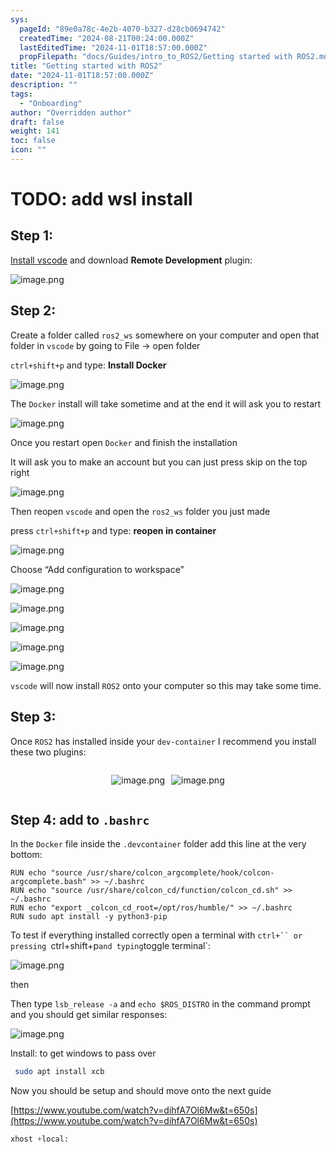 ```yaml
---
sys:
  pageId: "89e0a78c-4e2b-4070-b327-d28cb0694742"
  createdTime: "2024-08-21T00:24:00.000Z"
  lastEditedTime: "2024-11-01T18:57:00.000Z"
  propFilepath: "docs/Guides/intro_to_ROS2/Getting started with ROS2.md"
title: "Getting started with ROS2"
date: "2024-11-01T18:57:00.000Z"
description: ""
tags:
  - "Onboarding"
author: "Overridden author"
draft: false
weight: 141
toc: false
icon: ""
---
```


# TODO: add wsl install

## Step 1:

[Install vscode](https://code.visualstudio.com/download) and download **Remote Development** plugin:

![image.png](https://prod-files-secure.s3.us-west-2.amazonaws.com/d518164a-d88e-44d1-a4ee-3adb3bd8bce0/efb52993-1881-4a40-b95e-6f020334f022/image.png?X-Amz-Algorithm=AWS4-HMAC-SHA256&X-Amz-Content-Sha256=UNSIGNED-PAYLOAD&X-Amz-Credential=ASIAZI2LB466RDDWMEEO%2F20250308%2Fus-west-2%2Fs3%2Faws4_request&X-Amz-Date=20250308T230135Z&X-Amz-Expires=3600&X-Amz-Security-Token=IQoJb3JpZ2luX2VjEB4aCXVzLXdlc3QtMiJHMEUCIBgzNVWbhVt8hJb3UNsQjAMOUiy712%2BLLbIMqu7s2hoOAiEAgtiXHcdDpDWeIPDSWAi%2BCoVATizvww6IwQpqioJLMDUq%2FwMIZxAAGgw2Mzc0MjMxODM4MDUiDC3kYI22ZM008RUt6CrcA05QyA0zcC70FE3PbTQXzebk2fsGvy4hnBFiJjnp2pAPL0VVHW8H2GB9Z2VvxMqPeUfKuMh4dDR9hxAE0CYHr3XgnI%2FGbO3rc4C%2B55IZMAN7uMFl4yrE%2BOlF1Za4HS1ECw28Y%2FF6hVqeXKC9zsSDbpaccX%2Fbuwu4CV7GLSUGkA0bKxjxKl%2FOCor4Tmd%2BJCtTganDBOTi5UHTB4vCYb%2FSx30IEDR1%2BbmXlYlIBHF54b85KmCU6Q9a302RVdUWOWlKYNHm22AZs0Pnd7GsFdPnwxv6MKFMZDYi2BmbdVQt7xll1%2FpTfTNmXJsH2YCazN0HRFZylDOtCKXVSbbzIY6n3LQAVSVvF0DWOhZQBbUuWLyQ7J23syGgVHLuPHemFJ%2BGT7pN3Yoo9vRZmzILPkSLzXZAld1kFU3woHChOkqXMKrfsQFB6Oz2jWHkFZjwqp8LDm12QcDS8CNsXMDvhANVY1PFKWwnHZWfM%2BR9z2C48aiAZd8yUwpJE%2FsQlS1RCqELn1Xm0LdTBOBIRwMY9IsC0oFjeiSkrpK3iis3DWE6O2nNTye%2F3MhiAJ3LIiMCcFErwVeXb05dp3XjFZzcDH3ZdROX9TPGPv5EhXARju33ndEfI3qk%2BIreyM%2Byab1NMJnzsr4GOqUB9vEDrJUIc69o2GjkIUdIRhooXxbF68NSLZcbePby4Piv%2FuWM7zFkkPm7A1KSa57S5%2FYTXpfLzTv5Z4kPJuvjaY64FakQHvLpa90XscUvHN8J%2BqqeimeIfhqZ6qB66ZblkpcvoHRNBlX%2Fh0uyPg2a7YB7t4KGRzX7YUVcC60AxSNI0eAveN3TqJEhKmsCCX%2BUsojhN9nBPEMR65aII8GaVazowEbU&X-Amz-Signature=6343b7a53f9046aa5c2fa12dd9bb1cad58687fee9c045a045dae7cdff0724dc6&X-Amz-SignedHeaders=host&x-id=GetObject)

## Step 2:

Create a folder called `ros2_ws` somewhere on your computer and open that folder in `vscode` by going to File → open folder 

`ctrl+shift+p` and type: **Install Docker**

![image.png](https://prod-files-secure.s3.us-west-2.amazonaws.com/d518164a-d88e-44d1-a4ee-3adb3bd8bce0/2269dc0e-1cd5-47ff-bceb-c04ad9b2eab0/image.png?X-Amz-Algorithm=AWS4-HMAC-SHA256&X-Amz-Content-Sha256=UNSIGNED-PAYLOAD&X-Amz-Credential=ASIAZI2LB466RDDWMEEO%2F20250308%2Fus-west-2%2Fs3%2Faws4_request&X-Amz-Date=20250308T230135Z&X-Amz-Expires=3600&X-Amz-Security-Token=IQoJb3JpZ2luX2VjEB4aCXVzLXdlc3QtMiJHMEUCIBgzNVWbhVt8hJb3UNsQjAMOUiy712%2BLLbIMqu7s2hoOAiEAgtiXHcdDpDWeIPDSWAi%2BCoVATizvww6IwQpqioJLMDUq%2FwMIZxAAGgw2Mzc0MjMxODM4MDUiDC3kYI22ZM008RUt6CrcA05QyA0zcC70FE3PbTQXzebk2fsGvy4hnBFiJjnp2pAPL0VVHW8H2GB9Z2VvxMqPeUfKuMh4dDR9hxAE0CYHr3XgnI%2FGbO3rc4C%2B55IZMAN7uMFl4yrE%2BOlF1Za4HS1ECw28Y%2FF6hVqeXKC9zsSDbpaccX%2Fbuwu4CV7GLSUGkA0bKxjxKl%2FOCor4Tmd%2BJCtTganDBOTi5UHTB4vCYb%2FSx30IEDR1%2BbmXlYlIBHF54b85KmCU6Q9a302RVdUWOWlKYNHm22AZs0Pnd7GsFdPnwxv6MKFMZDYi2BmbdVQt7xll1%2FpTfTNmXJsH2YCazN0HRFZylDOtCKXVSbbzIY6n3LQAVSVvF0DWOhZQBbUuWLyQ7J23syGgVHLuPHemFJ%2BGT7pN3Yoo9vRZmzILPkSLzXZAld1kFU3woHChOkqXMKrfsQFB6Oz2jWHkFZjwqp8LDm12QcDS8CNsXMDvhANVY1PFKWwnHZWfM%2BR9z2C48aiAZd8yUwpJE%2FsQlS1RCqELn1Xm0LdTBOBIRwMY9IsC0oFjeiSkrpK3iis3DWE6O2nNTye%2F3MhiAJ3LIiMCcFErwVeXb05dp3XjFZzcDH3ZdROX9TPGPv5EhXARju33ndEfI3qk%2BIreyM%2Byab1NMJnzsr4GOqUB9vEDrJUIc69o2GjkIUdIRhooXxbF68NSLZcbePby4Piv%2FuWM7zFkkPm7A1KSa57S5%2FYTXpfLzTv5Z4kPJuvjaY64FakQHvLpa90XscUvHN8J%2BqqeimeIfhqZ6qB66ZblkpcvoHRNBlX%2Fh0uyPg2a7YB7t4KGRzX7YUVcC60AxSNI0eAveN3TqJEhKmsCCX%2BUsojhN9nBPEMR65aII8GaVazowEbU&X-Amz-Signature=51b15463a0c8c2e321434fbac71270603b4246e51c12a198e7e0010374f26100&X-Amz-SignedHeaders=host&x-id=GetObject)

The `Docker` install will take sometime and at the end it will ask you to restart

![image.png](https://prod-files-secure.s3.us-west-2.amazonaws.com/d518164a-d88e-44d1-a4ee-3adb3bd8bce0/ed233f78-be33-4b1f-b89c-9c346c0e961e/image.png?X-Amz-Algorithm=AWS4-HMAC-SHA256&X-Amz-Content-Sha256=UNSIGNED-PAYLOAD&X-Amz-Credential=ASIAZI2LB466RDDWMEEO%2F20250308%2Fus-west-2%2Fs3%2Faws4_request&X-Amz-Date=20250308T230135Z&X-Amz-Expires=3600&X-Amz-Security-Token=IQoJb3JpZ2luX2VjEB4aCXVzLXdlc3QtMiJHMEUCIBgzNVWbhVt8hJb3UNsQjAMOUiy712%2BLLbIMqu7s2hoOAiEAgtiXHcdDpDWeIPDSWAi%2BCoVATizvww6IwQpqioJLMDUq%2FwMIZxAAGgw2Mzc0MjMxODM4MDUiDC3kYI22ZM008RUt6CrcA05QyA0zcC70FE3PbTQXzebk2fsGvy4hnBFiJjnp2pAPL0VVHW8H2GB9Z2VvxMqPeUfKuMh4dDR9hxAE0CYHr3XgnI%2FGbO3rc4C%2B55IZMAN7uMFl4yrE%2BOlF1Za4HS1ECw28Y%2FF6hVqeXKC9zsSDbpaccX%2Fbuwu4CV7GLSUGkA0bKxjxKl%2FOCor4Tmd%2BJCtTganDBOTi5UHTB4vCYb%2FSx30IEDR1%2BbmXlYlIBHF54b85KmCU6Q9a302RVdUWOWlKYNHm22AZs0Pnd7GsFdPnwxv6MKFMZDYi2BmbdVQt7xll1%2FpTfTNmXJsH2YCazN0HRFZylDOtCKXVSbbzIY6n3LQAVSVvF0DWOhZQBbUuWLyQ7J23syGgVHLuPHemFJ%2BGT7pN3Yoo9vRZmzILPkSLzXZAld1kFU3woHChOkqXMKrfsQFB6Oz2jWHkFZjwqp8LDm12QcDS8CNsXMDvhANVY1PFKWwnHZWfM%2BR9z2C48aiAZd8yUwpJE%2FsQlS1RCqELn1Xm0LdTBOBIRwMY9IsC0oFjeiSkrpK3iis3DWE6O2nNTye%2F3MhiAJ3LIiMCcFErwVeXb05dp3XjFZzcDH3ZdROX9TPGPv5EhXARju33ndEfI3qk%2BIreyM%2Byab1NMJnzsr4GOqUB9vEDrJUIc69o2GjkIUdIRhooXxbF68NSLZcbePby4Piv%2FuWM7zFkkPm7A1KSa57S5%2FYTXpfLzTv5Z4kPJuvjaY64FakQHvLpa90XscUvHN8J%2BqqeimeIfhqZ6qB66ZblkpcvoHRNBlX%2Fh0uyPg2a7YB7t4KGRzX7YUVcC60AxSNI0eAveN3TqJEhKmsCCX%2BUsojhN9nBPEMR65aII8GaVazowEbU&X-Amz-Signature=e188495a8c3aaf599446d360a529f04550f27ba6072ca7ad1267d3045b0aebc1&X-Amz-SignedHeaders=host&x-id=GetObject)

Once you restart open `Docker` and finish the installation

It will ask you to make an account but you can just press skip on the top right

![image.png](https://prod-files-secure.s3.us-west-2.amazonaws.com/d518164a-d88e-44d1-a4ee-3adb3bd8bce0/21010ad9-1659-4fd9-9f59-9932a09b2a3d/image.png?X-Amz-Algorithm=AWS4-HMAC-SHA256&X-Amz-Content-Sha256=UNSIGNED-PAYLOAD&X-Amz-Credential=ASIAZI2LB466RDDWMEEO%2F20250308%2Fus-west-2%2Fs3%2Faws4_request&X-Amz-Date=20250308T230135Z&X-Amz-Expires=3600&X-Amz-Security-Token=IQoJb3JpZ2luX2VjEB4aCXVzLXdlc3QtMiJHMEUCIBgzNVWbhVt8hJb3UNsQjAMOUiy712%2BLLbIMqu7s2hoOAiEAgtiXHcdDpDWeIPDSWAi%2BCoVATizvww6IwQpqioJLMDUq%2FwMIZxAAGgw2Mzc0MjMxODM4MDUiDC3kYI22ZM008RUt6CrcA05QyA0zcC70FE3PbTQXzebk2fsGvy4hnBFiJjnp2pAPL0VVHW8H2GB9Z2VvxMqPeUfKuMh4dDR9hxAE0CYHr3XgnI%2FGbO3rc4C%2B55IZMAN7uMFl4yrE%2BOlF1Za4HS1ECw28Y%2FF6hVqeXKC9zsSDbpaccX%2Fbuwu4CV7GLSUGkA0bKxjxKl%2FOCor4Tmd%2BJCtTganDBOTi5UHTB4vCYb%2FSx30IEDR1%2BbmXlYlIBHF54b85KmCU6Q9a302RVdUWOWlKYNHm22AZs0Pnd7GsFdPnwxv6MKFMZDYi2BmbdVQt7xll1%2FpTfTNmXJsH2YCazN0HRFZylDOtCKXVSbbzIY6n3LQAVSVvF0DWOhZQBbUuWLyQ7J23syGgVHLuPHemFJ%2BGT7pN3Yoo9vRZmzILPkSLzXZAld1kFU3woHChOkqXMKrfsQFB6Oz2jWHkFZjwqp8LDm12QcDS8CNsXMDvhANVY1PFKWwnHZWfM%2BR9z2C48aiAZd8yUwpJE%2FsQlS1RCqELn1Xm0LdTBOBIRwMY9IsC0oFjeiSkrpK3iis3DWE6O2nNTye%2F3MhiAJ3LIiMCcFErwVeXb05dp3XjFZzcDH3ZdROX9TPGPv5EhXARju33ndEfI3qk%2BIreyM%2Byab1NMJnzsr4GOqUB9vEDrJUIc69o2GjkIUdIRhooXxbF68NSLZcbePby4Piv%2FuWM7zFkkPm7A1KSa57S5%2FYTXpfLzTv5Z4kPJuvjaY64FakQHvLpa90XscUvHN8J%2BqqeimeIfhqZ6qB66ZblkpcvoHRNBlX%2Fh0uyPg2a7YB7t4KGRzX7YUVcC60AxSNI0eAveN3TqJEhKmsCCX%2BUsojhN9nBPEMR65aII8GaVazowEbU&X-Amz-Signature=9c1c9fe4c563c67911859974d472a766c7afb32a8dc52448d76bfa731fd17eb9&X-Amz-SignedHeaders=host&x-id=GetObject)

Then reopen `vscode` and open the `ros2_ws` folder you just made

press `ctrl+shift+p` and type: **reopen in container**

![image.png](https://prod-files-secure.s3.us-west-2.amazonaws.com/d518164a-d88e-44d1-a4ee-3adb3bd8bce0/4e93b8c2-41ad-488c-8095-c74205196118/image.png?X-Amz-Algorithm=AWS4-HMAC-SHA256&X-Amz-Content-Sha256=UNSIGNED-PAYLOAD&X-Amz-Credential=ASIAZI2LB466RDDWMEEO%2F20250308%2Fus-west-2%2Fs3%2Faws4_request&X-Amz-Date=20250308T230135Z&X-Amz-Expires=3600&X-Amz-Security-Token=IQoJb3JpZ2luX2VjEB4aCXVzLXdlc3QtMiJHMEUCIBgzNVWbhVt8hJb3UNsQjAMOUiy712%2BLLbIMqu7s2hoOAiEAgtiXHcdDpDWeIPDSWAi%2BCoVATizvww6IwQpqioJLMDUq%2FwMIZxAAGgw2Mzc0MjMxODM4MDUiDC3kYI22ZM008RUt6CrcA05QyA0zcC70FE3PbTQXzebk2fsGvy4hnBFiJjnp2pAPL0VVHW8H2GB9Z2VvxMqPeUfKuMh4dDR9hxAE0CYHr3XgnI%2FGbO3rc4C%2B55IZMAN7uMFl4yrE%2BOlF1Za4HS1ECw28Y%2FF6hVqeXKC9zsSDbpaccX%2Fbuwu4CV7GLSUGkA0bKxjxKl%2FOCor4Tmd%2BJCtTganDBOTi5UHTB4vCYb%2FSx30IEDR1%2BbmXlYlIBHF54b85KmCU6Q9a302RVdUWOWlKYNHm22AZs0Pnd7GsFdPnwxv6MKFMZDYi2BmbdVQt7xll1%2FpTfTNmXJsH2YCazN0HRFZylDOtCKXVSbbzIY6n3LQAVSVvF0DWOhZQBbUuWLyQ7J23syGgVHLuPHemFJ%2BGT7pN3Yoo9vRZmzILPkSLzXZAld1kFU3woHChOkqXMKrfsQFB6Oz2jWHkFZjwqp8LDm12QcDS8CNsXMDvhANVY1PFKWwnHZWfM%2BR9z2C48aiAZd8yUwpJE%2FsQlS1RCqELn1Xm0LdTBOBIRwMY9IsC0oFjeiSkrpK3iis3DWE6O2nNTye%2F3MhiAJ3LIiMCcFErwVeXb05dp3XjFZzcDH3ZdROX9TPGPv5EhXARju33ndEfI3qk%2BIreyM%2Byab1NMJnzsr4GOqUB9vEDrJUIc69o2GjkIUdIRhooXxbF68NSLZcbePby4Piv%2FuWM7zFkkPm7A1KSa57S5%2FYTXpfLzTv5Z4kPJuvjaY64FakQHvLpa90XscUvHN8J%2BqqeimeIfhqZ6qB66ZblkpcvoHRNBlX%2Fh0uyPg2a7YB7t4KGRzX7YUVcC60AxSNI0eAveN3TqJEhKmsCCX%2BUsojhN9nBPEMR65aII8GaVazowEbU&X-Amz-Signature=86551732876d5540223e2d64e6932bbb9f639881d9c55b70dbbc0a753047ee43&X-Amz-SignedHeaders=host&x-id=GetObject)

Choose “Add configuration to workspace”

![image.png](https://prod-files-secure.s3.us-west-2.amazonaws.com/d518164a-d88e-44d1-a4ee-3adb3bd8bce0/9560b282-5060-4989-ba37-97e7b2c22476/image.png?X-Amz-Algorithm=AWS4-HMAC-SHA256&X-Amz-Content-Sha256=UNSIGNED-PAYLOAD&X-Amz-Credential=ASIAZI2LB466RDDWMEEO%2F20250308%2Fus-west-2%2Fs3%2Faws4_request&X-Amz-Date=20250308T230135Z&X-Amz-Expires=3600&X-Amz-Security-Token=IQoJb3JpZ2luX2VjEB4aCXVzLXdlc3QtMiJHMEUCIBgzNVWbhVt8hJb3UNsQjAMOUiy712%2BLLbIMqu7s2hoOAiEAgtiXHcdDpDWeIPDSWAi%2BCoVATizvww6IwQpqioJLMDUq%2FwMIZxAAGgw2Mzc0MjMxODM4MDUiDC3kYI22ZM008RUt6CrcA05QyA0zcC70FE3PbTQXzebk2fsGvy4hnBFiJjnp2pAPL0VVHW8H2GB9Z2VvxMqPeUfKuMh4dDR9hxAE0CYHr3XgnI%2FGbO3rc4C%2B55IZMAN7uMFl4yrE%2BOlF1Za4HS1ECw28Y%2FF6hVqeXKC9zsSDbpaccX%2Fbuwu4CV7GLSUGkA0bKxjxKl%2FOCor4Tmd%2BJCtTganDBOTi5UHTB4vCYb%2FSx30IEDR1%2BbmXlYlIBHF54b85KmCU6Q9a302RVdUWOWlKYNHm22AZs0Pnd7GsFdPnwxv6MKFMZDYi2BmbdVQt7xll1%2FpTfTNmXJsH2YCazN0HRFZylDOtCKXVSbbzIY6n3LQAVSVvF0DWOhZQBbUuWLyQ7J23syGgVHLuPHemFJ%2BGT7pN3Yoo9vRZmzILPkSLzXZAld1kFU3woHChOkqXMKrfsQFB6Oz2jWHkFZjwqp8LDm12QcDS8CNsXMDvhANVY1PFKWwnHZWfM%2BR9z2C48aiAZd8yUwpJE%2FsQlS1RCqELn1Xm0LdTBOBIRwMY9IsC0oFjeiSkrpK3iis3DWE6O2nNTye%2F3MhiAJ3LIiMCcFErwVeXb05dp3XjFZzcDH3ZdROX9TPGPv5EhXARju33ndEfI3qk%2BIreyM%2Byab1NMJnzsr4GOqUB9vEDrJUIc69o2GjkIUdIRhooXxbF68NSLZcbePby4Piv%2FuWM7zFkkPm7A1KSa57S5%2FYTXpfLzTv5Z4kPJuvjaY64FakQHvLpa90XscUvHN8J%2BqqeimeIfhqZ6qB66ZblkpcvoHRNBlX%2Fh0uyPg2a7YB7t4KGRzX7YUVcC60AxSNI0eAveN3TqJEhKmsCCX%2BUsojhN9nBPEMR65aII8GaVazowEbU&X-Amz-Signature=b7f35d117f1537f747d57186686ecdea8ce964a739affe0f0472fce0f464cb84&X-Amz-SignedHeaders=host&x-id=GetObject)

![image.png](https://prod-files-secure.s3.us-west-2.amazonaws.com/d518164a-d88e-44d1-a4ee-3adb3bd8bce0/2ee63f81-886b-48e8-a553-dc6e5eac99e4/image.png?X-Amz-Algorithm=AWS4-HMAC-SHA256&X-Amz-Content-Sha256=UNSIGNED-PAYLOAD&X-Amz-Credential=ASIAZI2LB466RDDWMEEO%2F20250308%2Fus-west-2%2Fs3%2Faws4_request&X-Amz-Date=20250308T230135Z&X-Amz-Expires=3600&X-Amz-Security-Token=IQoJb3JpZ2luX2VjEB4aCXVzLXdlc3QtMiJHMEUCIBgzNVWbhVt8hJb3UNsQjAMOUiy712%2BLLbIMqu7s2hoOAiEAgtiXHcdDpDWeIPDSWAi%2BCoVATizvww6IwQpqioJLMDUq%2FwMIZxAAGgw2Mzc0MjMxODM4MDUiDC3kYI22ZM008RUt6CrcA05QyA0zcC70FE3PbTQXzebk2fsGvy4hnBFiJjnp2pAPL0VVHW8H2GB9Z2VvxMqPeUfKuMh4dDR9hxAE0CYHr3XgnI%2FGbO3rc4C%2B55IZMAN7uMFl4yrE%2BOlF1Za4HS1ECw28Y%2FF6hVqeXKC9zsSDbpaccX%2Fbuwu4CV7GLSUGkA0bKxjxKl%2FOCor4Tmd%2BJCtTganDBOTi5UHTB4vCYb%2FSx30IEDR1%2BbmXlYlIBHF54b85KmCU6Q9a302RVdUWOWlKYNHm22AZs0Pnd7GsFdPnwxv6MKFMZDYi2BmbdVQt7xll1%2FpTfTNmXJsH2YCazN0HRFZylDOtCKXVSbbzIY6n3LQAVSVvF0DWOhZQBbUuWLyQ7J23syGgVHLuPHemFJ%2BGT7pN3Yoo9vRZmzILPkSLzXZAld1kFU3woHChOkqXMKrfsQFB6Oz2jWHkFZjwqp8LDm12QcDS8CNsXMDvhANVY1PFKWwnHZWfM%2BR9z2C48aiAZd8yUwpJE%2FsQlS1RCqELn1Xm0LdTBOBIRwMY9IsC0oFjeiSkrpK3iis3DWE6O2nNTye%2F3MhiAJ3LIiMCcFErwVeXb05dp3XjFZzcDH3ZdROX9TPGPv5EhXARju33ndEfI3qk%2BIreyM%2Byab1NMJnzsr4GOqUB9vEDrJUIc69o2GjkIUdIRhooXxbF68NSLZcbePby4Piv%2FuWM7zFkkPm7A1KSa57S5%2FYTXpfLzTv5Z4kPJuvjaY64FakQHvLpa90XscUvHN8J%2BqqeimeIfhqZ6qB66ZblkpcvoHRNBlX%2Fh0uyPg2a7YB7t4KGRzX7YUVcC60AxSNI0eAveN3TqJEhKmsCCX%2BUsojhN9nBPEMR65aII8GaVazowEbU&X-Amz-Signature=17c5b040b1289ab9807e00c58ac31c721113a6e94e74610566efb759043816d7&X-Amz-SignedHeaders=host&x-id=GetObject)

![image.png](https://prod-files-secure.s3.us-west-2.amazonaws.com/d518164a-d88e-44d1-a4ee-3adb3bd8bce0/ae1580b2-b048-407e-aed9-b584224a7a04/image.png?X-Amz-Algorithm=AWS4-HMAC-SHA256&X-Amz-Content-Sha256=UNSIGNED-PAYLOAD&X-Amz-Credential=ASIAZI2LB466RDDWMEEO%2F20250308%2Fus-west-2%2Fs3%2Faws4_request&X-Amz-Date=20250308T230135Z&X-Amz-Expires=3600&X-Amz-Security-Token=IQoJb3JpZ2luX2VjEB4aCXVzLXdlc3QtMiJHMEUCIBgzNVWbhVt8hJb3UNsQjAMOUiy712%2BLLbIMqu7s2hoOAiEAgtiXHcdDpDWeIPDSWAi%2BCoVATizvww6IwQpqioJLMDUq%2FwMIZxAAGgw2Mzc0MjMxODM4MDUiDC3kYI22ZM008RUt6CrcA05QyA0zcC70FE3PbTQXzebk2fsGvy4hnBFiJjnp2pAPL0VVHW8H2GB9Z2VvxMqPeUfKuMh4dDR9hxAE0CYHr3XgnI%2FGbO3rc4C%2B55IZMAN7uMFl4yrE%2BOlF1Za4HS1ECw28Y%2FF6hVqeXKC9zsSDbpaccX%2Fbuwu4CV7GLSUGkA0bKxjxKl%2FOCor4Tmd%2BJCtTganDBOTi5UHTB4vCYb%2FSx30IEDR1%2BbmXlYlIBHF54b85KmCU6Q9a302RVdUWOWlKYNHm22AZs0Pnd7GsFdPnwxv6MKFMZDYi2BmbdVQt7xll1%2FpTfTNmXJsH2YCazN0HRFZylDOtCKXVSbbzIY6n3LQAVSVvF0DWOhZQBbUuWLyQ7J23syGgVHLuPHemFJ%2BGT7pN3Yoo9vRZmzILPkSLzXZAld1kFU3woHChOkqXMKrfsQFB6Oz2jWHkFZjwqp8LDm12QcDS8CNsXMDvhANVY1PFKWwnHZWfM%2BR9z2C48aiAZd8yUwpJE%2FsQlS1RCqELn1Xm0LdTBOBIRwMY9IsC0oFjeiSkrpK3iis3DWE6O2nNTye%2F3MhiAJ3LIiMCcFErwVeXb05dp3XjFZzcDH3ZdROX9TPGPv5EhXARju33ndEfI3qk%2BIreyM%2Byab1NMJnzsr4GOqUB9vEDrJUIc69o2GjkIUdIRhooXxbF68NSLZcbePby4Piv%2FuWM7zFkkPm7A1KSa57S5%2FYTXpfLzTv5Z4kPJuvjaY64FakQHvLpa90XscUvHN8J%2BqqeimeIfhqZ6qB66ZblkpcvoHRNBlX%2Fh0uyPg2a7YB7t4KGRzX7YUVcC60AxSNI0eAveN3TqJEhKmsCCX%2BUsojhN9nBPEMR65aII8GaVazowEbU&X-Amz-Signature=5fb00550c65aa467205cd19196024ddd9709ff982b2e538555dfc33f0ad403e9&X-Amz-SignedHeaders=host&x-id=GetObject)

![image.png](https://prod-files-secure.s3.us-west-2.amazonaws.com/d518164a-d88e-44d1-a4ee-3adb3bd8bce0/53255b28-f75e-430f-b9e3-c0ac8577e42b/image.png?X-Amz-Algorithm=AWS4-HMAC-SHA256&X-Amz-Content-Sha256=UNSIGNED-PAYLOAD&X-Amz-Credential=ASIAZI2LB466RDDWMEEO%2F20250308%2Fus-west-2%2Fs3%2Faws4_request&X-Amz-Date=20250308T230135Z&X-Amz-Expires=3600&X-Amz-Security-Token=IQoJb3JpZ2luX2VjEB4aCXVzLXdlc3QtMiJHMEUCIBgzNVWbhVt8hJb3UNsQjAMOUiy712%2BLLbIMqu7s2hoOAiEAgtiXHcdDpDWeIPDSWAi%2BCoVATizvww6IwQpqioJLMDUq%2FwMIZxAAGgw2Mzc0MjMxODM4MDUiDC3kYI22ZM008RUt6CrcA05QyA0zcC70FE3PbTQXzebk2fsGvy4hnBFiJjnp2pAPL0VVHW8H2GB9Z2VvxMqPeUfKuMh4dDR9hxAE0CYHr3XgnI%2FGbO3rc4C%2B55IZMAN7uMFl4yrE%2BOlF1Za4HS1ECw28Y%2FF6hVqeXKC9zsSDbpaccX%2Fbuwu4CV7GLSUGkA0bKxjxKl%2FOCor4Tmd%2BJCtTganDBOTi5UHTB4vCYb%2FSx30IEDR1%2BbmXlYlIBHF54b85KmCU6Q9a302RVdUWOWlKYNHm22AZs0Pnd7GsFdPnwxv6MKFMZDYi2BmbdVQt7xll1%2FpTfTNmXJsH2YCazN0HRFZylDOtCKXVSbbzIY6n3LQAVSVvF0DWOhZQBbUuWLyQ7J23syGgVHLuPHemFJ%2BGT7pN3Yoo9vRZmzILPkSLzXZAld1kFU3woHChOkqXMKrfsQFB6Oz2jWHkFZjwqp8LDm12QcDS8CNsXMDvhANVY1PFKWwnHZWfM%2BR9z2C48aiAZd8yUwpJE%2FsQlS1RCqELn1Xm0LdTBOBIRwMY9IsC0oFjeiSkrpK3iis3DWE6O2nNTye%2F3MhiAJ3LIiMCcFErwVeXb05dp3XjFZzcDH3ZdROX9TPGPv5EhXARju33ndEfI3qk%2BIreyM%2Byab1NMJnzsr4GOqUB9vEDrJUIc69o2GjkIUdIRhooXxbF68NSLZcbePby4Piv%2FuWM7zFkkPm7A1KSa57S5%2FYTXpfLzTv5Z4kPJuvjaY64FakQHvLpa90XscUvHN8J%2BqqeimeIfhqZ6qB66ZblkpcvoHRNBlX%2Fh0uyPg2a7YB7t4KGRzX7YUVcC60AxSNI0eAveN3TqJEhKmsCCX%2BUsojhN9nBPEMR65aII8GaVazowEbU&X-Amz-Signature=8e9024f39c3867dc03e3b16925e1e7a0b39cebeec968b12d27ee60583914f855&X-Amz-SignedHeaders=host&x-id=GetObject)

![image.png](https://prod-files-secure.s3.us-west-2.amazonaws.com/d518164a-d88e-44d1-a4ee-3adb3bd8bce0/7c562767-5af9-4ffb-97d1-327bcdf4ee00/image.png?X-Amz-Algorithm=AWS4-HMAC-SHA256&X-Amz-Content-Sha256=UNSIGNED-PAYLOAD&X-Amz-Credential=ASIAZI2LB466RDDWMEEO%2F20250308%2Fus-west-2%2Fs3%2Faws4_request&X-Amz-Date=20250308T230135Z&X-Amz-Expires=3600&X-Amz-Security-Token=IQoJb3JpZ2luX2VjEB4aCXVzLXdlc3QtMiJHMEUCIBgzNVWbhVt8hJb3UNsQjAMOUiy712%2BLLbIMqu7s2hoOAiEAgtiXHcdDpDWeIPDSWAi%2BCoVATizvww6IwQpqioJLMDUq%2FwMIZxAAGgw2Mzc0MjMxODM4MDUiDC3kYI22ZM008RUt6CrcA05QyA0zcC70FE3PbTQXzebk2fsGvy4hnBFiJjnp2pAPL0VVHW8H2GB9Z2VvxMqPeUfKuMh4dDR9hxAE0CYHr3XgnI%2FGbO3rc4C%2B55IZMAN7uMFl4yrE%2BOlF1Za4HS1ECw28Y%2FF6hVqeXKC9zsSDbpaccX%2Fbuwu4CV7GLSUGkA0bKxjxKl%2FOCor4Tmd%2BJCtTganDBOTi5UHTB4vCYb%2FSx30IEDR1%2BbmXlYlIBHF54b85KmCU6Q9a302RVdUWOWlKYNHm22AZs0Pnd7GsFdPnwxv6MKFMZDYi2BmbdVQt7xll1%2FpTfTNmXJsH2YCazN0HRFZylDOtCKXVSbbzIY6n3LQAVSVvF0DWOhZQBbUuWLyQ7J23syGgVHLuPHemFJ%2BGT7pN3Yoo9vRZmzILPkSLzXZAld1kFU3woHChOkqXMKrfsQFB6Oz2jWHkFZjwqp8LDm12QcDS8CNsXMDvhANVY1PFKWwnHZWfM%2BR9z2C48aiAZd8yUwpJE%2FsQlS1RCqELn1Xm0LdTBOBIRwMY9IsC0oFjeiSkrpK3iis3DWE6O2nNTye%2F3MhiAJ3LIiMCcFErwVeXb05dp3XjFZzcDH3ZdROX9TPGPv5EhXARju33ndEfI3qk%2BIreyM%2Byab1NMJnzsr4GOqUB9vEDrJUIc69o2GjkIUdIRhooXxbF68NSLZcbePby4Piv%2FuWM7zFkkPm7A1KSa57S5%2FYTXpfLzTv5Z4kPJuvjaY64FakQHvLpa90XscUvHN8J%2BqqeimeIfhqZ6qB66ZblkpcvoHRNBlX%2Fh0uyPg2a7YB7t4KGRzX7YUVcC60AxSNI0eAveN3TqJEhKmsCCX%2BUsojhN9nBPEMR65aII8GaVazowEbU&X-Amz-Signature=f347ecc89fb6d76585b1c528093b8dcfdb406a5b892f56a27c7af2de7fef84e2&X-Amz-SignedHeaders=host&x-id=GetObject)

`vscode` will now install `ROS2` onto your computer so this may take some time.

## Step 3:

Once `ROS2` has installed inside your `dev-container` I recommend you install these two plugins:

<div style="display: flex;flex-direction: row; column-gap:10px; max-width: 630px;justify-content: center;">
<div>

![image.png](https://prod-files-secure.s3.us-west-2.amazonaws.com/d518164a-d88e-44d1-a4ee-3adb3bd8bce0/3fc3d550-5a54-4ba1-ba6b-faa01cdb7369/image.png?X-Amz-Algorithm=AWS4-HMAC-SHA256&X-Amz-Content-Sha256=UNSIGNED-PAYLOAD&X-Amz-Credential=ASIAZI2LB466WOGSUMLA%2F20250308%2Fus-west-2%2Fs3%2Faws4_request&X-Amz-Date=20250308T230138Z&X-Amz-Expires=3600&X-Amz-Security-Token=IQoJb3JpZ2luX2VjEB4aCXVzLXdlc3QtMiJIMEYCIQCcelBrCjuglrXrFiKHU9F%2BXCLRDkDQhPJyAQACxeTq5AIhAPV%2FB4rx3pj3vl94tYIaa%2Fn3EP52xn5DJjiJoICOR7gfKv8DCGcQABoMNjM3NDIzMTgzODA1IgzfQL3C13taWgFhVtcq3ANJJ13eipLaTRhJ%2Fg9Qn3PfiTXjA6Cb6o%2FyS6%2B17UT7hn2R3OitwbwxUzj%2BS7CCunROHC%2BjTETwaHdsetdzipSMmNiFZpwpj3weWYYl%2BZM0AXX%2Bssfc89w4KXbw5b40AY6zaeRjeZABXCDLmI4%2BecjuFRmmgBQdyOqL3YP10Fm2u6UwpDRi8%2Fj59W6jpRfMjN%2BUGiH4i%2BJh7S1XAbsgj1x81PTiZG8TEDfP6xvQpPczxvCz8fsmcCi%2FYcSC3sgHxOk9dJoWo%2Bv4FdcMDP5wVAsBINSQbK%2Btrt%2FZZ4rEuXW0VPRB5nUAqHa68u%2FlZn3A6imtxpCrLDR0ReWaokjxKiBgT%2FRiRvSEay2aYBIFQ8KKXXHafJjbwGAbTuh5069KOjNNz4fADznaArkmOxUs4iH7n0CN6wvrFQsxnDCKz3hqj2CFZz7E5aD%2FaQs60dESS57zaCsYZVJ0H59qMY98wS144SvUL2vsgAGIn3Nrvk1N3VsYGyEKBmLeIO7FQtPoLa35mwPJrfBLj2muuBitbP1vYPjjmrnWyIF7O3dryy9orOMID7%2B4YN1aO0bG0a7bnVV4rJAebw%2FZ2OE8kqtd2TqEcTTBywR8kEycX5Zx3CnT5jsPvFxJeZvCDCOmpDCG87K%2BBjqkARHMScRA7C6MSJERhDvAmaVUsS6%2F2mxfTdFNM2BlS371yHZk37ladRDuiyjBMSyU02Cp9M%2FrIi4C2guezmuZMAUM7ey1xPb1Jzag9hlU8Uwpv1aHDSCzIFN2brNnW3PsrpgDAN2HDVMZO3gw%2FdAmZNFMLR%2F5kAEet1HbkxWuUT9N8IVLRkgCqYDuz6OYlDUxDgSDpJxyU0ykWXjj%2Fi%2BR%2Fv633%2FUi&X-Amz-Signature=0b2faf09fe42646bafdfa7dde186fb5d3393645c7b5bea2c6ddb6b745bf2cc47&X-Amz-SignedHeaders=host&x-id=GetObject)

</div>
<div>

![image.png](https://prod-files-secure.s3.us-west-2.amazonaws.com/d518164a-d88e-44d1-a4ee-3adb3bd8bce0/d994cc66-13c2-4093-a5a3-f84cf4601a82/image.png?X-Amz-Algorithm=AWS4-HMAC-SHA256&X-Amz-Content-Sha256=UNSIGNED-PAYLOAD&X-Amz-Credential=ASIAZI2LB466R3A4ZKK4%2F20250308%2Fus-west-2%2Fs3%2Faws4_request&X-Amz-Date=20250308T230139Z&X-Amz-Expires=3600&X-Amz-Security-Token=IQoJb3JpZ2luX2VjEB4aCXVzLXdlc3QtMiJGMEQCIFTDBXbbxlBV9X%2Bu8Ip2ubKKaNplfDJz4arQafJIroTEAiA64ZR5fpfY7%2FOvrDabvQyFE23DlQqEtWamN0cY5YLZDCr%2FAwhnEAAaDDYzNzQyMzE4MzgwNSIMexfgGnZdNcfAq6vjKtwDhQUSfs5vC%2BR1JWwHesD4%2FYgdHNt2T2JFMr1cmm2blmHC8mezKJ76MvUz1eqpwVXqpUAdh66RC1SXdcwtG0Oxvr6haY34d6%2BQbS7GZv%2FAu3z1LIYGl%2BSGDEswd1Uvt2YunQKJjrr8hAWJC%2BzYdT%2Fy8GQq8kQ9L1U97ISLm6SOolrEE%2B%2FY6fnHFPsAkK4mtFBsXRKPkg11Kk%2F9WFyIk5n3SPmj4KLcFUxOvNxUUyP%2FNc4XItPnmk8ujJe1%2BpodxwnCFyf7WIJcDA%2BpLjIXUFe%2BG7pL6KGFiRseKMBfoqJMr9uetOSeaV0cjIAknUqtWQ27qchA4rzAuZ6zulpxeALAsuo0KdBN8kzp42e2UKgchEi8oGhvynqMrPS95dXpwT%2BftGw3CN0FPsTu%2Fmp1v4uj2shump6rOadJLIlYWxMKyVAPGkbIoiYVflSemUdF0wJCfb8IgRq9M33T4R%2F%2F%2BocOq70LPJ5lqOm5D%2B5iGQoSuKqjVaD6VIltwjrrO1tiX8duXavOvXE8DpBTbfLfOeLR7qMADdHIIdy241mEuJaarMDUNL9OfWEu%2BYs5kzQhJIQHiDSHSpjwcfOAWII42FV5X0QNG0J5SoRVBLSfJ6Y7ZLYxEmu4wYkaIqNyA%2BgwufOyvgY6pgHbVxQGAco95YuCscM1R7MneLTuxmJqATSx4UusjwAtxeQbhXyKiufvIvceFifUXOy0HaKIRHPVWhp16gUQdwUasvTEa2ASTgQBMO40ePiWA1PHvaFOuXiyqLTA9TEbKpogac1VR6J%2Fs5D9ytQW0%2FPEgsp%2F2ATwAyX5lq0FiGeTK%2F00JwbiiDP%2FV%2BENChZoU%2FTsaqBcvX%2FLUQNgemqi%2F3oEkFTm%2FT7M&X-Amz-Signature=6c1765c4dde548947b9af88a8d495bf26b676a6666ec5fbe9e74d3af06496992&X-Amz-SignedHeaders=host&x-id=GetObject)

</div>
</div>

## Step 4: add to `.bashrc`

In the `Docker` file inside the `.devcontainer` folder add this line at the very bottom: 

```docker
RUN echo "source /usr/share/colcon_argcomplete/hook/colcon-argcomplete.bash" >> ~/.bashrc
RUN echo "source /usr/share/colcon_cd/function/colcon_cd.sh" >> ~/.bashrc
RUN echo "export _colcon_cd_root=/opt/ros/humble/" >> ~/.bashrc
RUN sudo apt install -y python3-pip 
```

To test if everything installed correctly open a terminal with `ctrl+`` or pressing `ctrl+shift+p` and typing `toggle terminal`:

![image.png](https://prod-files-secure.s3.us-west-2.amazonaws.com/d518164a-d88e-44d1-a4ee-3adb3bd8bce0/6a4943d8-b04e-4c02-9a58-775f3384d1a5/image.png?X-Amz-Algorithm=AWS4-HMAC-SHA256&X-Amz-Content-Sha256=UNSIGNED-PAYLOAD&X-Amz-Credential=ASIAZI2LB466RDDWMEEO%2F20250308%2Fus-west-2%2Fs3%2Faws4_request&X-Amz-Date=20250308T230135Z&X-Amz-Expires=3600&X-Amz-Security-Token=IQoJb3JpZ2luX2VjEB4aCXVzLXdlc3QtMiJHMEUCIBgzNVWbhVt8hJb3UNsQjAMOUiy712%2BLLbIMqu7s2hoOAiEAgtiXHcdDpDWeIPDSWAi%2BCoVATizvww6IwQpqioJLMDUq%2FwMIZxAAGgw2Mzc0MjMxODM4MDUiDC3kYI22ZM008RUt6CrcA05QyA0zcC70FE3PbTQXzebk2fsGvy4hnBFiJjnp2pAPL0VVHW8H2GB9Z2VvxMqPeUfKuMh4dDR9hxAE0CYHr3XgnI%2FGbO3rc4C%2B55IZMAN7uMFl4yrE%2BOlF1Za4HS1ECw28Y%2FF6hVqeXKC9zsSDbpaccX%2Fbuwu4CV7GLSUGkA0bKxjxKl%2FOCor4Tmd%2BJCtTganDBOTi5UHTB4vCYb%2FSx30IEDR1%2BbmXlYlIBHF54b85KmCU6Q9a302RVdUWOWlKYNHm22AZs0Pnd7GsFdPnwxv6MKFMZDYi2BmbdVQt7xll1%2FpTfTNmXJsH2YCazN0HRFZylDOtCKXVSbbzIY6n3LQAVSVvF0DWOhZQBbUuWLyQ7J23syGgVHLuPHemFJ%2BGT7pN3Yoo9vRZmzILPkSLzXZAld1kFU3woHChOkqXMKrfsQFB6Oz2jWHkFZjwqp8LDm12QcDS8CNsXMDvhANVY1PFKWwnHZWfM%2BR9z2C48aiAZd8yUwpJE%2FsQlS1RCqELn1Xm0LdTBOBIRwMY9IsC0oFjeiSkrpK3iis3DWE6O2nNTye%2F3MhiAJ3LIiMCcFErwVeXb05dp3XjFZzcDH3ZdROX9TPGPv5EhXARju33ndEfI3qk%2BIreyM%2Byab1NMJnzsr4GOqUB9vEDrJUIc69o2GjkIUdIRhooXxbF68NSLZcbePby4Piv%2FuWM7zFkkPm7A1KSa57S5%2FYTXpfLzTv5Z4kPJuvjaY64FakQHvLpa90XscUvHN8J%2BqqeimeIfhqZ6qB66ZblkpcvoHRNBlX%2Fh0uyPg2a7YB7t4KGRzX7YUVcC60AxSNI0eAveN3TqJEhKmsCCX%2BUsojhN9nBPEMR65aII8GaVazowEbU&X-Amz-Signature=289b601b9085ea7cf6c981f8721b81a5473712a20c9e1584133aaa666503da35&X-Amz-SignedHeaders=host&x-id=GetObject)

then 

Then type `lsb_release -a` and `echo $ROS_DISTRO` in the command prompt and you should get similar responses:

![image.png](https://prod-files-secure.s3.us-west-2.amazonaws.com/d518164a-d88e-44d1-a4ee-3adb3bd8bce0/3e635dec-a805-4e85-8b9e-d000e5b71a4e/image.png?X-Amz-Algorithm=AWS4-HMAC-SHA256&X-Amz-Content-Sha256=UNSIGNED-PAYLOAD&X-Amz-Credential=ASIAZI2LB466RDDWMEEO%2F20250308%2Fus-west-2%2Fs3%2Faws4_request&X-Amz-Date=20250308T230135Z&X-Amz-Expires=3600&X-Amz-Security-Token=IQoJb3JpZ2luX2VjEB4aCXVzLXdlc3QtMiJHMEUCIBgzNVWbhVt8hJb3UNsQjAMOUiy712%2BLLbIMqu7s2hoOAiEAgtiXHcdDpDWeIPDSWAi%2BCoVATizvww6IwQpqioJLMDUq%2FwMIZxAAGgw2Mzc0MjMxODM4MDUiDC3kYI22ZM008RUt6CrcA05QyA0zcC70FE3PbTQXzebk2fsGvy4hnBFiJjnp2pAPL0VVHW8H2GB9Z2VvxMqPeUfKuMh4dDR9hxAE0CYHr3XgnI%2FGbO3rc4C%2B55IZMAN7uMFl4yrE%2BOlF1Za4HS1ECw28Y%2FF6hVqeXKC9zsSDbpaccX%2Fbuwu4CV7GLSUGkA0bKxjxKl%2FOCor4Tmd%2BJCtTganDBOTi5UHTB4vCYb%2FSx30IEDR1%2BbmXlYlIBHF54b85KmCU6Q9a302RVdUWOWlKYNHm22AZs0Pnd7GsFdPnwxv6MKFMZDYi2BmbdVQt7xll1%2FpTfTNmXJsH2YCazN0HRFZylDOtCKXVSbbzIY6n3LQAVSVvF0DWOhZQBbUuWLyQ7J23syGgVHLuPHemFJ%2BGT7pN3Yoo9vRZmzILPkSLzXZAld1kFU3woHChOkqXMKrfsQFB6Oz2jWHkFZjwqp8LDm12QcDS8CNsXMDvhANVY1PFKWwnHZWfM%2BR9z2C48aiAZd8yUwpJE%2FsQlS1RCqELn1Xm0LdTBOBIRwMY9IsC0oFjeiSkrpK3iis3DWE6O2nNTye%2F3MhiAJ3LIiMCcFErwVeXb05dp3XjFZzcDH3ZdROX9TPGPv5EhXARju33ndEfI3qk%2BIreyM%2Byab1NMJnzsr4GOqUB9vEDrJUIc69o2GjkIUdIRhooXxbF68NSLZcbePby4Piv%2FuWM7zFkkPm7A1KSa57S5%2FYTXpfLzTv5Z4kPJuvjaY64FakQHvLpa90XscUvHN8J%2BqqeimeIfhqZ6qB66ZblkpcvoHRNBlX%2Fh0uyPg2a7YB7t4KGRzX7YUVcC60AxSNI0eAveN3TqJEhKmsCCX%2BUsojhN9nBPEMR65aII8GaVazowEbU&X-Amz-Signature=50b3e5d5d8d5b45d6101f1a30a4e096e3e107c5910672a98a1c221cc57f503a1&X-Amz-SignedHeaders=host&x-id=GetObject)

Install:  to get windows to pass over

```bash
 sudo apt install xcb
```

Now you should be setup and should move onto the next guide 

[https://www.youtube.com/watch?v=dihfA7Ol6Mw&t=650s](https://www.youtube.com/watch?v=dihfA7Ol6Mw&t=650s)

```python
xhost +local:
```
